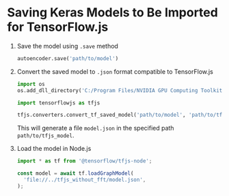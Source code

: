 # Saving Keras Models to Be Imported for TensorFlow.js

1. Save the model using `.save` method
    ```python
    autoencoder.save('path/to/model')
    ```

2. Convert the saved model to `.json` format compatible to TensorFlow.js
    ```python
    import os
    os.add_dll_directory('C:/Program Files/NVIDIA GPU Computing Toolkit/CUDA/v11.6/bin')

    import tensorflowjs as tfjs

    tfjs.converters.convert_tf_saved_model('path/to/model', 'path/to/tfjs_model')
    ```

    This will generate a file `model.json` in the specified path `path/to/tfjs_model`.

3. Load the model in Node.js
    ```typescript
    import * as tf from '@tensorflow/tfjs-node';

    const model = await tf.loadGraphModel(
      'file://../tfjs_without_fft/model.json',
    );
    ```
